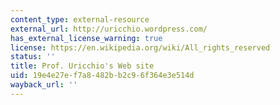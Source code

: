 ```yaml
---
content_type: external-resource
external_url: http://uricchio.wordpress.com/
has_external_license_warning: true
license: https://en.wikipedia.org/wiki/All_rights_reserved
status: ''
title: Prof. Uricchio's Web site
uid: 19e4e27e-f7a8-482b-b2c9-6f364e3e514d
wayback_url: ''
---
```

